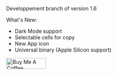 Developpement branch of version 1.6

What's New:
- Dark Mode support
- Selectable cells for copy
- New App icon 
- Universal binary (Apple Silicon support)

<a href="https://www.buymeacoffee.com/0TC98Sk" target="_blank"><img src="https://cdn.buymeacoffee.com/buttons/v2/default-yellow.png" alt="Buy Me A Coffee" style="height: 30px !important;width: 108px !important;" ></a>

